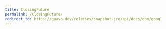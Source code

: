 ```yaml
---
title: ClosingFuture
permalink: /ClosingFuture/
redirect_to: https://guava.dev/releases/snapshot-jre/api/docs/com/google/common/util/concurrent/ClosingFuture.html
---
```


